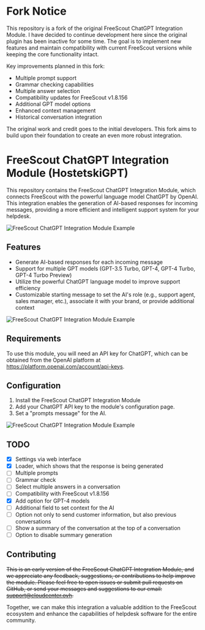 # Fork Notice

This repository is a fork of the original FreeScout ChatGPT Integration Module. I have decided to continue development here since the original plugin has been inactive for some time. The goal is to implement new features and maintain compatibility with current FreeScout versions while keeping the core functionality intact.

Key improvements planned in this fork:
- Multiple prompt support
- Grammar checking capabilities  
- Multiple answer selection
- Compatibility updates for FreeScout v1.8.156
- Additional GPT model options
- Enhanced context management
- Historical conversation integration

The original work and credit goes to the initial developers. This fork aims to build upon their foundation to create an even more robust integration.


# FreeScout ChatGPT Integration Module (HostetskiGPT)

This repository contains the FreeScout ChatGPT Integration Module, which connects FreeScout with the powerful language model ChatGPT by OpenAI. This integration enables the generation of AI-based responses for incoming messages, providing a more efficient and intelligent support system for your helpdesk.

![FreeScout ChatGPT Integration Module Example](https://my.hostetski.com/files/img/hostetskigpt.jpg "Integration Module Example")

## Features
- Generate AI-based responses for each incoming message
- Support for multiple GPT models (GPT-3.5 Turbo, GPT-4, GPT-4 Turbo, GPT-4 Turbo Preview)
- Utilize the powerful ChatGPT language model to improve support efficiency
- Customizable starting message to set the AI's role (e.g., support agent, sales manager, etc.), associate it with your brand, or provide additional context

![FreeScout ChatGPT Integration Module Example](https://my.hostetski.com/files/git/gpt.gif "Integration Module Example")


## Requirements
To use this module, you will need an API key for ChatGPT, which can be obtained from the OpenAI platform at https://platform.openai.com/account/api-keys.

## Configuration
1. Install the FreeScout ChatGPT Integration Module
2. Add your ChatGPT API key to the module's configuration page.
3. Set a "prompts message" for the AI.

![FreeScout ChatGPT Integration Module Example](https://my.hostetski.com/files/git/gpt-settings.png "GPT Setting Page")

## TODO
 - [x] Settings via web interface
 - [x] Loader, which shows that the response is being generated
 - [ ] Multiple prompts
 - [ ] Grammar check
 - [ ] Select multiple answers in a conversation
 - [ ] Compatibility with FreeScout v1.8.156
 - [x] Add option for GPT-4 models
 - [ ] Additional field to set context for the AI
 - [ ] Option not only to send customer information, but also previous conversations
 - [ ] Show a summary of the conversation at the top of a conversation
 - [ ] Option to disable summary generation

## Contributing
~~This is an early version of the FreeScout ChatGPT Integration Module, and we appreciate any feedback, suggestions, or contributions to help improve the module. Please feel free to open issues or submit pull requests on GitHub, or send your messages and suggestions to our email: [support@cloudcenter.ovh](mailto:support@cloudcenter.ovh).~~

Together, we can make this integration a valuable addition to the FreeScout ecosystem and enhance the capabilities of helpdesk software for the entire community.
